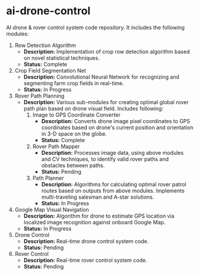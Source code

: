 # ai-drone-control
AI drone &amp; rover control system code repository. It includes the following modules:

1. Row Detection Algorithm
    - **Description:** Implementation of crop row detection algorithm based on novel statistical techniques.
    - **Status:** Complete
2. Crop Field Segmentation Net
    - **Description:** Convolutional Neural Network for recognizing and segmenting farm crop fields in real-time.
    - **Status:** In Progress
3. Rover Path Planning
    - **Description:** Various sub-modules for creating optimal global rover path plan based on drone visual field. Includes following:
        1. Image to GPS Coordinate Converter
            - **Description:** Converts drone image pixel coordinates to GPS coordinates based on drone's current position and orientation in 3-D space on the globe.
            - **Status:** Complete
        2. Rover Path Mapper
            - **Description:** Processes image data, using above modules and CV techniques, to identify valid rover paths and obstacles between paths.
            - **Status:** Pending
        3. Path Planner
            - **Description:** Algorithms for calculating optimal rover patrol routes based on outputs from above modules. Implements multi-traveling salesman and A-star solutions.
            - **Status:** In Progress
4. Google Map Visual Navigation
    - **Description:** Algorithm for drone to estimate GPS location via localized image recognition against onboard Google Map.
    - **Status:** In Progress
5. Drone Control
    - **Description:** Real-time drone control system code.
    - **Status:** Pending
6. Rover Control
    - **Description:** Real-time rover control system code.
    - **Status:** Pending